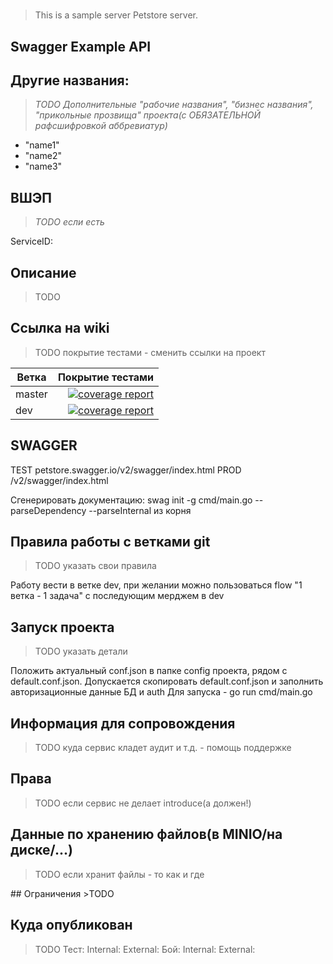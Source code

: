 
# <no value>
>	This is a sample server Petstore server.

## Swagger Example API

## Другие названия:
> *TODO Дополнительные "рабочие названия", "бизнес названия", "прикольные прозвища" проекта(с ОБЯЗАТЕЛЬНОЙ рафсшифровкой аббревиатур)*
- "name1"
- "name2"
- "name3"


## ВШЭП
> *TODO если есть*

ServiceID: <no value>

## Описание
> TODO

<no value>


## Ссылка на wiki

> <no value>



>TODO покрытие тестами - сменить ссылки на проект

| Ветка         | Покрытие тестами  |
| ------------- | --------------:   |
| master        | [![coverage report](https://gitlabce.1cb.kz/service/incomesv4/badges/main/coverage.svg)](https://gitlabce.1cb.kz/service/incomesv4/-/commits/master) |
| dev           | [![coverage report](https://gitlabce.1cb.kz/service/incomesv4/badges/dev/coverage.svg)](https://gitlabce.1cb.kz/service/incomesv4/-/commits/dev) |

## SWAGGER

 TEST
petstore.swagger.io/v2/swagger/index.html
 PROD
<no value>/v2/swagger/index.html

Сгенерировать документацию: swag init -g cmd/main.go --parseDependency --parseInternal из корня

## Правила работы с ветками git
>TODO указать свои правила

Работу вести в ветке dev, при желании можно пользоваться flow "1 ветка - 1 задача" с последующим мерджем в dev

## Запуск проекта
>TODO указать детали

Положить актуальный conf.json в папке config проекта, рядом с default.conf.json. Допускается скопировать default.conf.json и заполнить авторизационные данные БД и auth
Для запуска - go run cmd/main.go

## Информация для сопровождения
>TODO куда сервис кладет аудит и т.д. - помощь поддержке

<no value>

## Права
> TODO если сервис не делает introduce(а должен!)
<no value>

## Данные по хранению файлов(в MINIO/на диске/...)
> TODO если хранит файлы - то как и где
<no value>
## Ограничения
>TODO
<no value>

## Куда опубликован
>TODO
Тест:
Internal: <no value>
External: <no value>
Бой:
Internal: <no value>
External: <no value>
